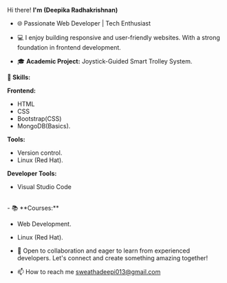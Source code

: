 Hi there! **I'm (Deepika Radhakrishnan)**

- 🌐 Passionate Web Developer | Tech Enthusiast

- 💻 I enjoy building responsive and user-friendly websites. With a strong foundation in frontend development.

- 🎓 **Academic Project:** Joystick-Guided Smart Trolley System.

**🚀 Skills:**

 **Frontend:**
 - HTML
 - CSS
 - Bootstrap(CSS)
 - MongoDB(Basics).

**Tools:** 
- Version control.
- Linux (Red Hat).

**Developer Tools:** 
- Visual Studio Code
<br />
- 📚 **Courses:**

* Web Development.

* Linux (Red Hat).

- 💼 Open to collaboration and eager to learn from experienced developers. Let's connect and create something amazing together!

- 📫 How to reach me sweathadeepi013@gmail.com
  

<!---
Deepikaradhakrishna/Deepikaradhakrishna is a ✨ special ✨ repository because its `README.md` (this file) appears on your GitHub profile.
You can click the Preview link to take a look at your changes.
--->
